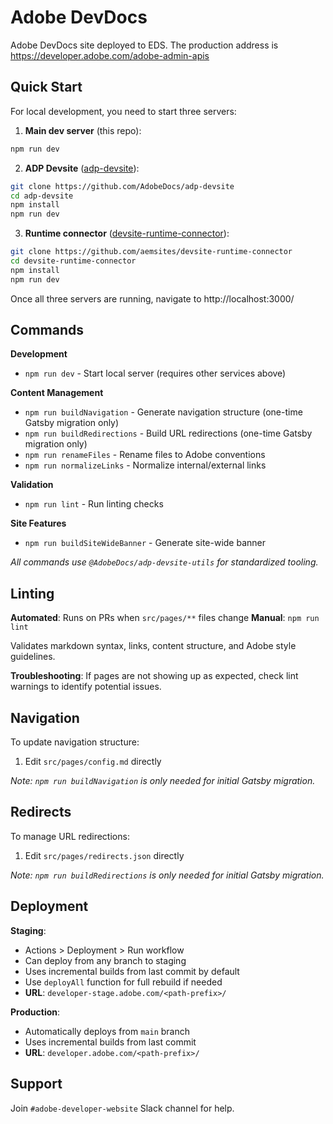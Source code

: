 # Adobe DevDocs

Adobe DevDocs site deployed to EDS.
The production address is https://developer.adobe.com/adobe-admin-apis

## Quick Start

For local development, you need to start three servers:

1. **Main dev server** (this repo):
```bash
npm run dev
```

2. **ADP Devsite** ([adp-devsite](https://github.com/AdobeDocs/adp-devsite)):
```bash
git clone https://github.com/AdobeDocs/adp-devsite
cd adp-devsite
npm install
npm run dev
```

3. **Runtime connector** ([devsite-runtime-connector](https://github.com/aemsites/devsite-runtime-connector)):
```bash
git clone https://github.com/aemsites/devsite-runtime-connector
cd devsite-runtime-connector
npm install
npm run dev
```

Once all three servers are running, navigate to http://localhost:3000/<pathPrefix>

## Commands

**Development**
- `npm run dev` - Start local server (requires other services above)

**Content Management**
- `npm run buildNavigation` - Generate navigation structure (one-time Gatsby migration only)
- `npm run buildRedirections` - Build URL redirections (one-time Gatsby migration only)
- `npm run renameFiles` - Rename files to Adobe conventions
- `npm run normalizeLinks` - Normalize internal/external links

**Validation**
- `npm run lint` - Run linting checks

**Site Features**
- `npm run buildSiteWideBanner` - Generate site-wide banner

*All commands use `@AdobeDocs/adp-devsite-utils` for standardized tooling.*

## Linting

**Automated**: Runs on PRs when `src/pages/**` files change
**Manual**: `npm run lint`

Validates markdown syntax, links, content structure, and Adobe style guidelines.

**Troubleshooting**: If pages are not showing up as expected, check lint warnings to identify potential issues.

## Navigation

To update navigation structure:
1. Edit `src/pages/config.md` directly

*Note: `npm run buildNavigation` is only needed for initial Gatsby migration.*

## Redirects

To manage URL redirections:
1. Edit `src/pages/redirects.json` directly

*Note: `npm run buildRedirections` is only needed for initial Gatsby migration.*

## Deployment

**Staging**: 
- Actions > Deployment > Run workflow
- Can deploy from any branch to staging
- Uses incremental builds from last commit by default
- Use `deployAll` function for full rebuild if needed
- **URL**: `developer-stage.adobe.com/<path-prefix>/`

**Production**: 
- Automatically deploys from `main` branch
- Uses incremental builds from last commit
- **URL**: `developer.adobe.com/<path-prefix>/`

## Support

Join `#adobe-developer-website` Slack channel for help.
